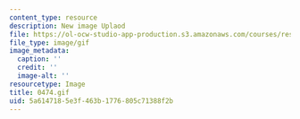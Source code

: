 ```yaml
---
content_type: resource
description: New image Uplaod
file: https://ol-ocw-studio-app-production.s3.amazonaws.com/courses/res-21g-01-kana-spring-2010/5a6147185e3f463b1776805c71388f2b_0474.gif
file_type: image/gif
image_metadata:
  caption: ''
  credit: ''
  image-alt: ''
resourcetype: Image
title: 0474.gif
uid: 5a614718-5e3f-463b-1776-805c71388f2b
---
```

